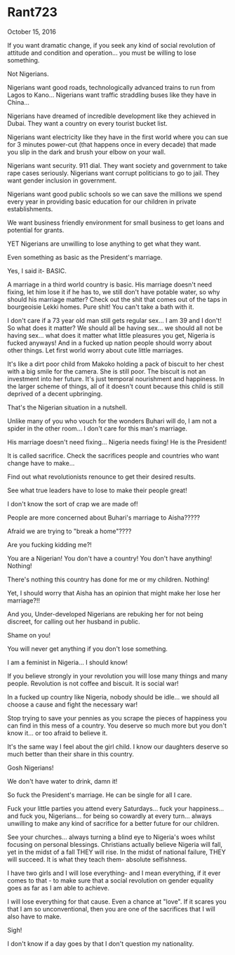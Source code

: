 # Rant723


October 15, 2016

If you want dramatic change, if you seek any kind of social revolution of attitude and condition and operation... you must be willing to lose something. 

Not Nigerians.

Nigerians want good roads, technologically advanced trains to run from Lagos to Kano... Nigerians want traffic straddling buses like they have in China... 

Nigerians have dreamed of incredible development like they achieved in Dubai. They want a country on every tourist bucket list.

Nigerians want electricity like they have in the first world where you can sue for 3 minutes power-cut (that happens once in every decade) that made you slip in the dark and brush your elbow on your wall.

Nigerians want security. 911 dial. They want society and government to take rape cases seriously. Nigerians want corrupt politicians to go to jail. They want gender inclusion in government. 

Nigerians want good public schools so we can save the millions we spend every year in providing basic education for our children in private establishments.

We want business friendly environment for small business to get loans and potential for grants.

YET Nigerians are unwilling to lose anything to get what they want.

Even something as basic as the President's marriage.

Yes, I said it- BASIC. 

A marriage in a third world country is basic. His marriage doesn't need fixing, let him lose it if he has to, we still don't have potable water, so why should his marriage matter? Check out the shit that comes out of the taps in bourgeoisie Lekki homes. Pure shit! You can't take a bath with it. 

I don't care if a 73 year old man still gets regular sex... I am 39 and I don't! So what does it matter? We should all be having sex... we should all not be having sex... what does it matter what little pleasures you get, Nigeria is fucked anyways! And in a fucked up nation people should worry about other things. Let first world worry about cute little marriages. 

It's like a dirt poor child from Makoko holding a pack of biscuit to her chest with a big smile for the camera. She is still poor. The biscuit is not an investment into her future. It's just temporal nourishment and happiness. In the larger scheme of things, all of it doesn't count because this child is still deprived of a decent upbringing. 

That's the Nigerian situation in a nutshell.

Unlike many of you who vouch for the wonders Buhari will do, I am not a spider in the other room... I don't care for this man's marriage. 

His marriage doesn't need fixing... Nigeria needs fixing! He is the President!

It is called sacrifice. Check the sacrifices people and countries who want change have to make...

Find out what revolutionists renounce to get their desired results. 

See what true leaders have to lose to make their people great!

I don't know the sort of crap we are made of!

People are more concerned about Buhari's marriage to Aisha?????

Afraid we are trying to "break a home"????

Are you fucking kidding me?!

You are a Nigerian! You don't have a country! You don't have anything! Nothing!

There's nothing this country has done for me or my children. Nothing!

Yet, I should worry that Aisha has an opinion that might make her lose her marriage?!!

And you, Under-developed Nigerians are rebuking her for not being discreet, for calling out her husband in public. 

Shame on you!

You will never get anything if you don't lose something. 

I am a feminist in Nigeria... I should know! 

If you believe strongly in your revolution you will lose many things and many people. Revolution is not coffee and biscuit. It is social war!

In a fucked up country like Nigeria, nobody should be idle... we should all choose a cause and fight the necessary war!

Stop trying to save your pennies as you scrape the pieces of happiness you can find in this mess of a country. You deserve so much more but you don't know it... or too afraid to believe it.

It's the same way I feel about the girl child. I know our daughters deserve so much better than their share in this country.

Gosh Nigerians!

We don't have water to drink, damn it!

So fuck the President's marriage. He can be single for all I care.

Fuck your little parties you attend every Saturdays... fuck your happiness... and fuck you, Nigerians... for being so cowardly at every turn... always unwilling to make any kind of sacrifice for a better future for our children. 

See your churches... always turning a blind eye to Nigeria's woes whilst focusing on personal blessings. Christians actually believe Nigeria will fall, yet in the midst of a fall THEY will rise. In the midst of national failure, THEY will succeed. It is what they teach them- absolute selfishness. 

I have two girls and I will lose everything- and I mean everything, if it ever comes to that - to make sure that a social revolution on gender equality goes as far as I am able to achieve.

I will lose everything for that cause. Even a chance at "love". If it scares you that I am so unconventional, then you are one of the sacrifices that I will also have to make.

Sigh!

I don't know if a day goes by that I don't question my nationality.